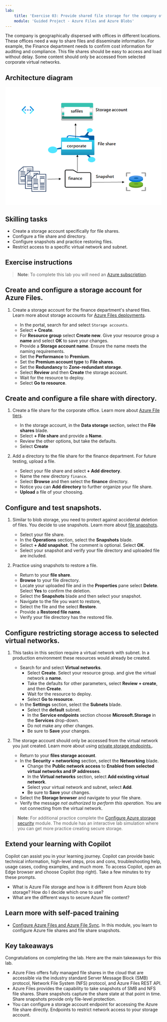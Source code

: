 ```yaml
---
lab:
    title: 'Exercise 03: Provide shared file storage for the company offices'
    module: 'Guided Project - Azure Files and Azure Blobs'
---
```



The company is geographically dispersed with offices in different locations.  These offices need a way to share files and disseminate information. For example, the Finance department needs to confirm cost information for auditing and compliance. This file shares should be easy to access and load without delay. Some content should only be accessed from selected corporate virtual networks.


## Architecture diagram

![Diagram with a storage account, file share, and directory](../Media/task-4.png)

## Skilling tasks
- Create a storage account specifically for file shares. 
- Configure a file share and directory.  
- Configure snapshots and practice restoring files. 
- Restrict access to a specific virtual network and subnet. 

## Exercise instructions

>**Note**: To complete this lab you will need an [Azure subscription](https://azure.microsoft.com/free/).

## Create and configure a storage account for Azure Files. 

1. Create a storage account for the finance department's shared files.  Learn more about storage accounts for [Azure Files deployments](https://learn.microsoft.com/azure/storage/files/storage-files-planning#management-concepts).

    - In the portal, search for and select `Storage accounts`.
    - Select **+ Create**.
    - For **Resource group** select **Create new**. Give your resource group a **name** and select **OK** to save your changes. 
    - Provide a **Storage account name**. Ensure the name meets the naming requirements. 
    - Set the **Performance** to **Premium**.
    - Set the **Premium account type** to **File shares**.
    - Set the **Redundancy** to **Zone-redundant storage**.
    - Select **Review** and then **Create** the storage account.
    - Wait for the resource to deploy.
    - Select **Go to resource**. 

## Create and configure a file share with directory.

1. Create a file share for the corporate office. Learn more about [Azure File tiers](https://learn.microsoft.com/azure/storage/files/storage-files-planning#storage-tiers).

    - In the storage account, in the **Data storage** section, select the **File shares** blade. 
    - Select **+ File share** and provide a **Name**.
    - Review the other options, but take the defaults.
    - Select **Create**

1. Add a directory to the file share for the finance department. For future testing, upload a file. 

    - Select your file share and select **+ Add directory**. 
    - Name the new directory `finance`.
    - Select **Browse** and then select the **finance** directory.
    - Notice you can **Add directory** to further organize your file share.
    - **Upload** a file of your choosing. 

## Configure and test snapshots.

1. Similar to blob storage, you need to protect against accidental deletion of files. You decide to use snapshots. Learn more about [file snapshots](https://learn.microsoft.com/azure/storage/files/storage-snapshots-files).
    
    - Select your file share.
    - In the **Operations** section, select the **Snapshots** blade. 
    - Select **+ Add snapshot**. The comment is optional. Select **OK**.
    - Select your snapshot and verify your file directory and uploaded file are included.
  
1. Practice using snapshots to restore a file.
    - Return to your **file share**.
    - **Browse** to your file directory. 
    - Locate your uploaded file and in the **Properties** pane select **Delete**. Select **Yes** to confirm the deletion. 
    - Select the **Snapshots** blade and then select your snapshot. 
    - Navigate to the file you want to restore,
    - Select the file and the select **Restore**.
    - Provide a **Restored file name**. 
    - Verify your file directory has the restored file.  

## Configure restricting storage access to selected virtual networks.

1. This tasks in this section require a virtual network with subnet. In a production environment these resources would already be created.
    - Search for and select **Virtual networks**.
        - Select **Create**. Select your resource group. and give the virtual network a **name**.
        - Take the defaults for other parameters, select **Review + create**, and then **Create**.
        - Wait for the resource to deploy.
        - Select **Go to resource**. 
    - In the **Settings** section, select the **Subnets** blade.
        - Select the **default** subnet.
        - In the **Service endpoints** section choose **Microsoft.Storage** in the **Services** drop-down.
        - Do not make any other changes.    
        - Be sure to **Save** your changes. 
   
1. The storage account should only be accessed from the virtual network you just created. Learn more about using [private storage endpoints.](https://learn.microsoft.com/azure/storage/common/storage-private-endpoints).

    - Return to your **files storage account**. 
    - In the **Security + networking** section, select the **Networking** blade.
        - Change the **Public network access** to **Enabled from selected virtual networks and IP addresses**.
        - In the **Virtual networks** section, select **Add existing virtual network**.
        - Select your virtual network and subnet, select **Add**.
        - Be sure to **Save** your changes. 
    - Select the **Storage browser** and navigate to your file share. 
    - Verify the message *not authorized to perform this operation*. You are not connecting from the virtual network. 


>**Note**: For additional practice complete the [Configure Azure storage security](https://learn.microsoft.com/training/modules/configure-storage-security/) module. The module has an interactive lab simulation where you can get more practice creating secure storage. 

## Extend your learning with Copilot

Copilot can assist you in your learning journey. Copilot can provide basic technical information, high-level steps, pros and cons, troubleshooting help, usage cases, coding examples, and much more. To access Copilot, open an Edge browser and choose Copilot (top right). Take a few minutes to try these prompts.
+ What is Azure File storage and how is it different from Azure blob storage? How do I decide which one to use?
+ What are the different ways to secure Azure file content?

## Learn more with self-paced training

+ [Configure Azure Files and Azure File Sync](https://learn.microsoft.com/en-us/training/modules/configure-azure-files-file-sync/). In this module, you learn to configure Azure file shares and file share snapshots.

## Key takeaways

Congratulations on completing the lab. Here are the main takeaways for this lab. 
+ Azure Files offers fully managed file shares in the cloud that are accessible via the industry standard Server Message Block (SMB) protocol, Network File System (NFS) protocol, and Azure Files REST API.
+ Azure Files provides the capability to take snapshots of SMB and NFS file shares. Share snapshots capture the share state at that point in time. Share snapshots provide only file-level protection.
+ You can configure a storage account endpoint for accessing the Azure file share directly. Endpoints to restrict network access to your storage account.

